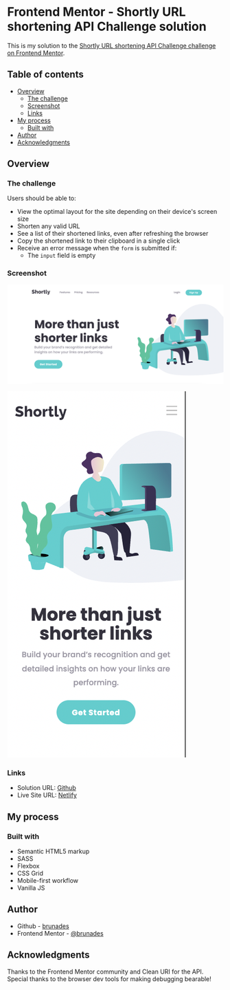 # Frontend Mentor - Shortly URL shortening API Challenge solution

This is my solution to the [Shortly URL shortening API Challenge challenge on Frontend Mentor](https://www.frontendmentor.io/challenges/url-shortening-api-landing-page-2ce3ob-G).

## Table of contents

- [Overview](#overview)
  - [The challenge](#the-challenge)
  - [Screenshot](#screenshot)
  - [Links](#links)
- [My process](#my-process)
  - [Built with](#built-with)
- [Author](#author)
- [Acknowledgments](#acknowledgments)

## Overview

### The challenge

Users should be able to:

- View the optimal layout for the site depending on their device's screen size
- Shorten any valid URL
- See a list of their shortened links, even after refreshing the browser
- Copy the shortened link to their clipboard in a single click
- Receive an error message when the `form` is submitted if:
  - The `input` field is empty

### Screenshot

![](./img/desktop-screenshot.png)

![](./img/mobile-screenshot.png)

### Links

- Solution URL: [Github](https://github.com/brunades/url-shortening-api-master)
- Live Site URL: [Netlify](https://url-shortening-api-brunades.netlify.app/)

## My process

### Built with

- Semantic HTML5 markup
- SASS
- Flexbox
- CSS Grid
- Mobile-first workflow
- Vanilla JS

## Author

- Github - [brunades](https://github.com/brunades)
- Frontend Mentor - [@brunades](https://www.frontendmentor.io/profile/brunades)

## Acknowledgments
Thanks to the Frontend Mentor community and Clean URI for the API. Special thanks to the browser dev tools for making debugging bearable!
